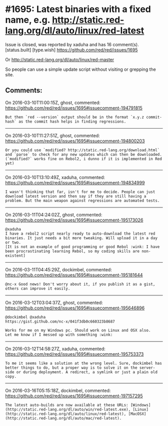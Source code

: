 
#1695: Latest binaries with a fixed name, e.g. http://static.red-lang.org/dl/auto/linux/red-latest
================================================================================
Issue is closed, was reported by xaduha and has 16 comment(s).
[status.built] [type.wish]
<https://github.com/red/red/issues/1695>

Or http://static.red-lang.org/dl/auto/linux/red-master

So people can use a simple update script without visiting or grepping the site.



Comments:
--------------------------------------------------------------------------------

On 2016-03-10T11:00:15Z, ghost, commented:
<https://github.com/red/red/issues/1695#issuecomment-194791815>

    But then `red --version` output should be in the format `x.y.z commit-hash` as the commit hash helps in finding regressions.

--------------------------------------------------------------------------------

On 2016-03-10T11:27:51Z, ghost, commented:
<https://github.com/red/red/issues/1695#issuecomment-194800203>

    Or you could use `modified? http://static.red-lang.org/download.html` and `parse` to check for any new updates which can then be downloaded. (`modified?` works fine on Rebol2, i dunno if it is implemented in Red yet)

--------------------------------------------------------------------------------

On 2016-03-10T13:10:49Z, xaduha, commented:
<https://github.com/red/red/issues/1695#issuecomment-194834999>

    I wasn't thinking that far, isn't for me to decide. People can just download latest version and then say if they are still having a problem. But the main weapon against regressions are automated tests.

--------------------------------------------------------------------------------

On 2016-03-11T04:24:02Z, ghost, commented:
<https://github.com/red/red/issues/1695#issuecomment-195173026>

    @xaduha 
    I have a rebol2 script nearly ready to auto-download the latest red binaries. It just needs a bit more tweaking. Will upload it in a day or two.
    [It is not an example of good programming or good Rebol :wink: I have been procrastinating learning Rebol, so my coding skills are non-existent]

--------------------------------------------------------------------------------

On 2016-03-11T04:45:29Z, dockimbel, commented:
<https://github.com/red/red/issues/1695#issuecomment-195181644>

    @nc-x Good news! Don't worry about it, if you publish it as a gist, others can improve it easily.

--------------------------------------------------------------------------------

On 2016-03-12T03:04:37Z, ghost, commented:
<https://github.com/red/red/issues/1695#issuecomment-195646896>

    @dockimbel @xaduha 
    https://gist.github.com/nc-x/041f3db0c660323b8687
    
    Works for me on my Windows pc. Should work on Linux and OSX also.
    Let me know if I messed up with something :wink:

--------------------------------------------------------------------------------

On 2016-03-12T14:58:27Z, xaduha, commented:
<https://github.com/red/red/issues/1695#issuecomment-195753373>

    To me it seems like a solution at the wrong level. Sure, dockimbel has better things to do, but a proper way is to solve it on the server-side or during deployment. A redirect, a symlink or just a plain old copy.

--------------------------------------------------------------------------------

On 2016-03-16T05:15:18Z, dockimbel, commented:
<https://github.com/red/red/issues/1695#issuecomment-197157295>

    The latest auto-builds are now available at these URLs: [Windows](http://static.red-lang.org/dl/auto/win/red-latest.exe), [Linux](http://static.red-lang.org/dl/auto/linux/red-latest), [MacOSX](http://static.red-lang.org/dl/auto/mac/red-latest).

